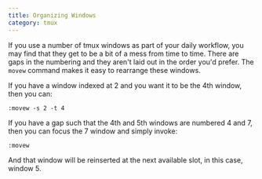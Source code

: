 ```yaml
---
title: Organizing Windows
category: tmux
---
```


If you use a number of tmux windows as part of your daily workflow, you may find that they get to be a bit of a mess from time to time. There are gaps in the numbering and they aren't laid out in the order you'd prefer. The `movew` command makes it easy to rearrange these windows.

If you have a window indexed at 2 and you want it to be the 4th window, then you can:

```
:movew -s 2 -t 4
```

If you have a gap such that the 4th and 5th windows are numbered 4 and 7, then you can focus the 7 window and simply invoke:

```
:movew
```

And that window will be reinserted at the next available slot, in this case, window 5.
